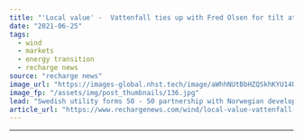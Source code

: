 ```yaml
---
title: "'Local value' -  Vattenfall ties up with Fred Olsen for tilt at Scottish offshore wind play"
date: "2021-06-25"
tags: 
  - wind
  - markets
  - energy transition
  - recharge news
source: "recharge news"
image_url: "https://images-global.nhst.tech/image/aWhhNUtBbHZQSkhKYU14US9YZGJJVHJHc1NvMThxallUTERqbjBJSVV6TT0=/nhst/binary/1ac05be6c823ea631323830933fc6116"
image_fp: "/assets/img/post_thumbnails/136.jpg"
lead: "Swedish utility forms 50 - 50 partnership with Norwegian developer in latest announced pairing for hotly anticipated 10GW ScotWind round"
article_url: "https://www.rechargenews.com/wind/local-value-vattenfall-ties-up-with-fred-olsen-for-tilt-at-scottish-offshore-wind-play/2-1-1030882"
---
```


---
